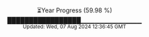 <p align="center">
⏳Year Progress (59.98 %) <br>
█████████████████▁▁▁▁▁▁▁▁▁▁▁▁▁ <br>
<sub>Updated: Wed, 07 Aug 2024 12:36:45 GMT</sub>
</p>

